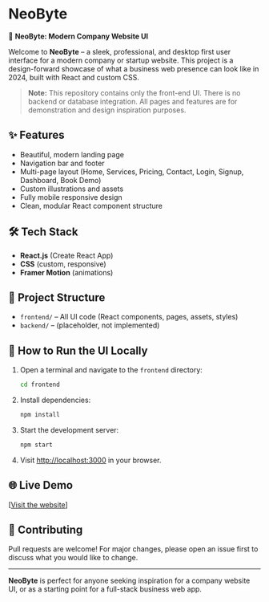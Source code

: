 # NeoByte

🚀 **NeoByte: Modern Company Website UI**

Welcome to **NeoByte** – a sleek, professional, and desktop first user interface for a modern company or startup website. This project is a design-forward showcase of what a business web presence can look like in 2024, built with React and custom CSS.

> **Note:** This repository contains only the front-end UI. There is no backend or database integration. All pages and features are for demonstration and design inspiration purposes.

## ✨ Features
- Beautiful, modern landing page
- Navigation bar and footer
- Multi-page layout (Home, Services, Pricing, Contact, Login, Signup, Dashboard, Book Demo)
- Custom illustrations and assets
- Fully mobile responsive design
- Clean, modular React component structure

## 🛠️ Tech Stack
- **React.js** (Create React App)
- **CSS** (custom, responsive)
- **Framer Motion** (animations)

## 📂 Project Structure
- `frontend/` – All UI code (React components, pages, assets, styles)
- `backend/` – (placeholder, not implemented)

## 🚦 How to Run the UI Locally
1. Open a terminal and navigate to the `frontend` directory:
   ```bash
   cd frontend
   ```
2. Install dependencies:
   ```bash
   npm install
   ```
3. Start the development server:
   ```bash
   npm start
   ```
4. Visit [http://localhost:3000](http://localhost:3000) in your browser.

## 🌐 Live Demo
[[Visit the website](https://neobyte.netlify.app/)]

## 🤝 Contributing
Pull requests are welcome! For major changes, please open an issue first to discuss what you would like to change.

---

**NeoByte** is perfect for anyone seeking inspiration for a company website UI, or as a starting point for a full-stack business web app.
